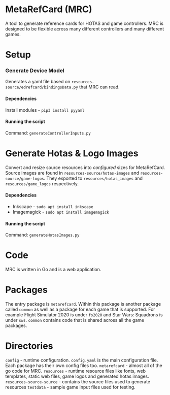 # MetaRefCard (MRC)
A tool to generate reference cards for HOTAS and game controllers. MRC is
designed to be flexible across many different controllers and many different
games.


# Setup
### Generate Device Model
Generates a yaml file based on `resources-source/edrefcard/bindingsData.py` that MRC can read.
#### Dependencies
Install modules - `pip3 install pyyaml`
#### Running the script
Command: `generateControllerInputs.py`

# Generate Hotas & Logo Images
Convert and resize source resources into *configured* sizes for MetaRefCard. Source images are found in `resources-source/hotas-images` and `resources-source/game-logos`. They exported to `resources/hotas_images` and `resources/game_logos` respectively.
#### Dependencies
* Inkscape - `sudo apt install inkscape`
* Imagemagick - `sudo apt install imagemagick`
#### Running the script
Command: `generateHotasImages.py`

# Code
MRC is written in Go and is a web application.
# Packages
The entry package is `metarefcard`. Within this package is another package called `common` as well as a package for  each game that is supported. For example Flight Simulator 2020 is under `fs2020` and Star Wars: Squadrons is under `sws`. `common` contains code that is shared across all the game packages.
# Directories
`config` - runtime configuration. `config.yaml` is the main configuration file. Each package has their own config files too.
`metarefcard` - almost all of the go code for MRC.
`resources` - runtime resource files like fonts, web templates, static web files, game logos and generated hotas images.
`resources-source-source` - contains the source files used to generate resources
`testdata` - sample game input files used for testing.